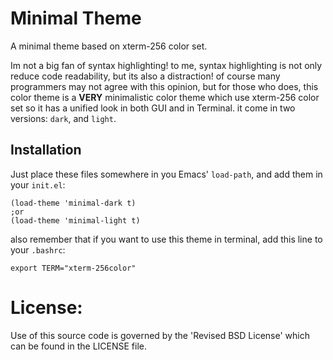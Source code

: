 # Minimal Theme

A minimal theme based on xterm-256 color set.

Im not a big fan of syntax highlighting! to me, syntax highlighting is not 
only reduce code readability, but its also a distraction! of course many
programmers may not agree with this opinion, but for those who does,
this color theme is a **VERY** minimalistic color theme which use xterm-256 color set
so it has a unified look in both GUI and in Terminal.
it come in two versions: `dark`, and `light`.

## Installation

Just place these files somewhere in you Emacs' `load-path`, and add them in your `init.el`:

    (load-theme 'minimal-dark t)
    ;or
    (load-theme 'minimal-light t)

also remember that if you want to use this theme in terminal, add this line to your `.bashrc`:

    export TERM="xterm-256color"

# License:

Use of this source code is governed by the 'Revised BSD License'
which can be found in the LICENSE file.

